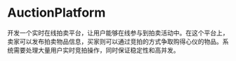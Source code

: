 # AuctionPlatform
开发一个实时在线拍卖平台，让用户能够在线参与到拍卖活动中。在这个平台上，卖家可以发布拍卖物品信息，买家则可以通过竞拍的方式争取购得心仪的物品。系统需要处理大量用户实时竞拍操作，同时保证稳定性和高并发。

